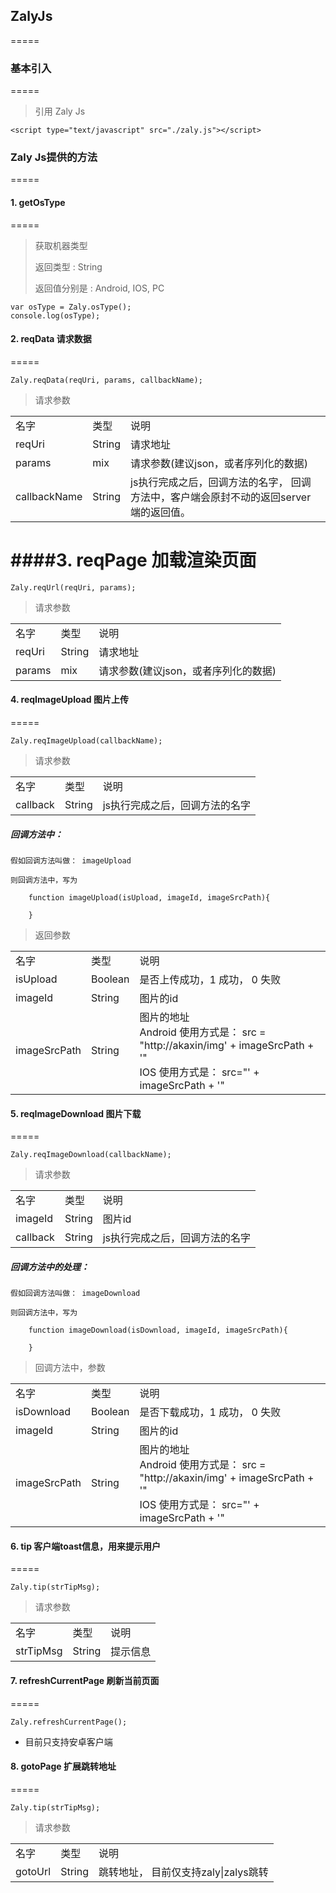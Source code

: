 ## ZalyJs
=====

### 基本引入
=====
>
>  引用 Zaly Js
>


```
<script type="text/javascript" src="./zaly.js"></script>

```

### Zaly Js提供的方法
=====

#### 1. getOsType
=====
>  
> 获取机器类型
> 
> 返回类型 : String 
> 
> 返回值分别是 : Android, IOS, PC

```
var osType = Zaly.osType();
console.log(osType);
```


#### 2. reqData 请求数据
=====


```
Zaly.reqData(reqUri, params, callbackName);
```

>  
> 请求参数

<table>
<tr>
<td>名字</td>
<td>类型</td>
<td>说明</td>
</tr>
<tr>
<td> reqUri </td>
<td> String </td>
<td> 请求地址</td>
</tr>
<tr>
<td> params </td>
<td> mix </td>
<td> 请求参数(建议json，或者序列化的数据)</td>
</tr>
<tr>
<td> callbackName </td>
<td> String </td>
<td> js执行完成之后，回调方法的名字， 回调方法中，客户端会原封不动的返回server端的返回值。</td>
</tr>
</table>



####3. reqPage 加载渲染页面
=====


```
Zaly.reqUrl(reqUri, params);
```

>  
> 请求参数

<table>
<tr>
<td>名字</td>
<td>类型</td>
<td>说明</td>
</tr>
<tr>
<td> reqUri </td>
<td> String </td>
<td> 请求地址</td>
</tr>
<tr>
<td> params </td>
<td> mix </td>
<td> 请求参数(建议json，或者序列化的数据)</td>
</tr>
</table>



#### 4. reqImageUpload 图片上传
=====

```
Zaly.reqImageUpload(callbackName);

```

>  
> 请求参数

<table>
<tr>
<td>名字</td>
<td>类型</td>
<td>说明</td>
</tr>

<tr>
<td> callback </td>
<td> String </td>
<td> js执行完成之后，回调方法的名字</td>
</tr>
</table>


##### 回调方法中：

```
假如回调方法叫做： imageUpload

则回调方法中，写为

	function imageUpload(isUpload, imageId, imageSrcPath){
	
	}
```

>  
> 返回参数

<table>
<tr>
<td>名字</td>
<td>类型</td>
<td>说明</td>
</tr>

<tr>
<td> isUpload </td>
<td> Boolean </td>
<td> 是否上传成功，1 成功， 0 失败</td>
</tr>
<tr>
<td> imageId </td>
<td> String </td>
<td> 图片的id </td>
</tr>
<tr>
<td> imageSrcPath </td>
<td> String </td>
<td> 图片的地址<br/>  Android 使用方式是：
src = "http://akaxin/img' + imageSrcPath + '"
<br/>
IOS 使用方式是： src="' + imageSrcPath + '"</td>
</tr>
</table>



#### 5. reqImageDownload 图片下载
=====


```
Zaly.reqImageDownload(callbackName);

```
>  
> 请求参数

<table>
<tr>
<td>名字</td>
<td>类型</td>
<td>说明</td>
</tr>

<tr>
<td> imageId </td>
<td> String </td>
<td> 图片id </td>
</tr>
<tr>
<td> callback </td>
<td> String </td>
<td> js执行完成之后，回调方法的名字</td>
</tr>
</table>


#####  回调方法中的处理：
```
假如回调方法叫做： imageDownload

则回调方法中，写为

	function imageDownload(isDownload, imageId, imageSrcPath){
	
	}
```

>  
> 回调方法中，参数


<table>
<tr>
<td>名字</td>
<td>类型</td>
<td>说明</td>
</tr>

<tr>
<td> isDownload </td>
<td> Boolean </td>
<td> 是否下载成功，1 成功， 0 失败</td>
</tr>
<tr>
<td> imageId </td>
<td> String </td>
<td> 图片的id </td>
</tr>
<tr>
<td> imageSrcPath </td>
<td> String </td>
<td> 图片的地址<br/>  Android 使用方式是：
src = "http://akaxin/img' + imageSrcPath + '"
<br/>
IOS 使用方式是： src="' + imageSrcPath + '"
</td>
</tr>
</table>



#### 6. tip 客户端toast信息，用来提示用户
=====

```
Zaly.tip(strTipMsg);
```

>  
> 请求参数

<table>
<tr>
<td>名字</td>
<td>类型</td>
<td>说明</td>
</tr>
<tr>
<td> strTipMsg </td>
<td> String </td>
<td>提示信息</td>
</tr>
</table>




#### 7. refreshCurrentPage 刷新当前页面
=====

```
Zaly.refreshCurrentPage();
```
* 目前只支持安卓客户端


#### 8. gotoPage 扩展跳转地址
=====

```
Zaly.tip(strTipMsg);
```

>  
> 请求参数

<table>
<tr>
<td>名字</td>
<td>类型</td>
<td>说明</td>
</tr>
<tr>
<td> gotoUrl </td>
<td> String </td>
<td>跳转地址， 目前仅支持zaly|zalys跳转</td>
</tr>
</table>



